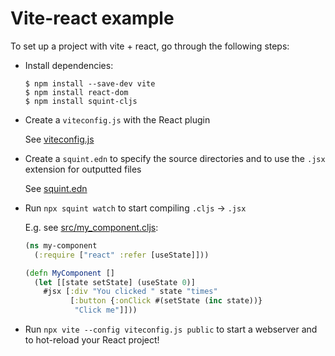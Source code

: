# Vite-react example

To set up a project with vite + react, go through the following steps:

- Install dependencies:

  ```
  $ npm install --save-dev vite
  $ npm install react-dom
  $ npm install squint-cljs
  ```

- Create a `viteconfig.js` with the React plugin

  See [viteconfig.js](viteconfig.js)

- Create a `squint.edn` to specify the source directories and to use the `.jsx`
  extension for outputted files

  See [squint.edn](squint.edn)

- Run `npx squint watch` to start compiling `.cljs` -> `.jsx`

  E.g. see [src/my_component.cljs]([src/my_component.cljs]):

  ``` clojure
  (ns my-component
    (:require ["react" :refer [useState]]))

  (defn MyComponent []
    (let [[state setState] (useState 0)]
      #jsx [:div "You clicked " state "times"
            [:button {:onClick #(setState (inc state))}
             "Click me"]]))
  ```

- Run `npx vite --config viteconfig.js public` to start a webserver and to hot-reload your React project!
